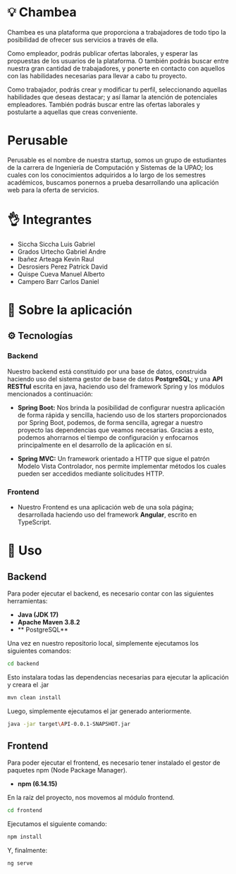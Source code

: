 #	:bulb:	 Chambea

Chambea es una plataforma que proporciona a trabajadores de todo tipo la posibilidad de ofrecer sus servicios a través de ella.

Como empleador, podrás publicar ofertas laborales, y esperar las propuestas de los usuarios de la plataforma. O también podrás buscar entre nuestra gran cantidad de trabajadores, y ponerte en contacto con aquellos con las habilidades necesarias para llevar a cabo tu proyecto.

Como trabajador, podrás crear y modificar tu perfil, seleccionando aquellas habilidades que deseas destacar; y así llamar la atención de potenciales empleadores. También podrás buscar entre las ofertas laborales y postularte a aquellas que creas conveniente.

# Perusable

Perusable es el nombre de nuestra startup, somos un grupo de estudiantes de la carrera de Ingeniería de Computación y Sistemas de la UPAO; los cuales con los conocimientos adquiridos a lo largo de los semestres académicos, buscamos ponernos a prueba desarrollando una aplicación web para la oferta de servicios.

#	:ok_hand:	Integrantes

- Siccha Siccha Luis Gabriel
- Grados Urtecho Gabriel Andre
- Ibañez Arteaga Kevin Raul
- Desrosiers Perez Patrick David
- Quispe Cueva Manuel Alberto
- Campero Barr Carlos Daniel

#	:construction:	 Sobre la aplicación
##	:gear:	Tecnologías
### Backend
Nuestro backend está constituido por una base de datos, construida haciendo uso del sistema gestor de base de datos **PostgreSQL**; y una **API RESTful** escrita en java, haciendo uso del framework Spring y los módulos mencionados a continuación:
- **Spring Boot:** Nos brinda la posibilidad de configurar nuestra aplicación de forma rápida y sencilla, haciendo uso de los starters proporcionados por Spring Boot, podemos, de forma sencilla, agregar a nuestro proyecto las dependencias que veamos necesarias. Gracias a esto, podemos ahorrarnos el tiempo de configuración y enfocarnos principalmente en el desarrollo de la aplicación en sí.

- **Spring MVC:** Un framework orientado a HTTP que sigue el patrón Modelo Vista Controlador, nos permite implementar métodos los cuales pueden ser accedidos mediante solicitudes HTTP.


### Frontend
- Nuestro Frontend es una aplicación web de una sola página; desarrollada haciendo uso del framework **Angular**, escrito en TypeScript.


#	:rocket:	Uso 
## Backend
Para poder ejecutar el backend, es necesario contar con las siguientes herramientas:
-	**Java (JDK 17)**
-	**Apache Maven 3.8.2**
-	** PostgreSQL**

Una vez en nuestro repositorio local, simplemente ejecutamos los siguientes comandos:
```bash
cd backend
```
Esto instalara todas las dependencias necesarias para ejecutar la aplicación y creara el .jar
```bash
mvn clean install
```
Luego, simplemente ejecutamos el jar generado anteriormente.
```bash
java -jar target\API-0.0.1-SNAPSHOT.jar
```
## Frontend
Para poder ejecutar el frontend, es necesario tener instalado el gestor de paquetes npm (Node Package Manager).

-	**npm (6.14.15)**

En la raíz del proyecto, nos movemos al módulo frontend.

```bash
cd frontend
```
Ejecutamos el siguiente comando:
```bash
npm install
```
Y, finalmente:
```bash
ng serve
```
